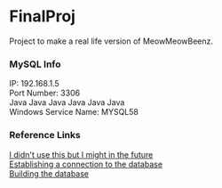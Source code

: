 # FinalProj
Project to make a real life version of MeowMeowBeenz.

### MySQL Info
IP: 192.168.1.5  
Port Number: 3306  
Java Java Java Java Java Java  
Windows Service Name: MYSQL58

### Reference Links
[I didn't use this but I might in the future](https://github.com/speedment/speedment/wiki/Tutorial:-Build-a-Social-Network)  
[Establishing a connection to the database](https://stackoverflow.com/questions/2839321/connect-java-to-a-mysql-database)  
[Building the database](http://balusc.omnifaces.org/2008/07/dao-tutorial-data-layer.html)

